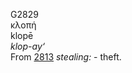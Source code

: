 <body>
  <p>G2829<br>  κλοπή  <br> klopē  <br><i>klop-ay‘ </i><br>From <a href="g2813.htm">2813</a>  <i>stealing:</i> - theft.<br></p>
 </body>